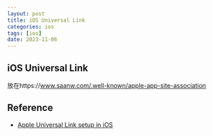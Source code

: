 ```yaml
---
layout: post
title: iOS Universal Link
categories: ios
tags: [ios]
date: 2023-11-06
---
```


## iOS Universal Link

放在https://www.saanw.com/.well-known/apple-app-site-association


## Reference
+ [Apple Universal Link setup in iOS](https://nishbhasin.medium.com/apple-universal-link-setup-in-ios-131a508b45d1)
